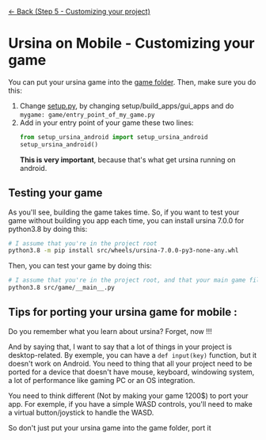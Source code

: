 [<- Back (Step 5 - Customizing your project)](/docs/step5/main.md)
# Ursina on Mobile - Customizing your game

You can put your ursina game into the [game folder](/src/game). Then, make sure you do this:

1) Change [setup.py](/src/setup.py), by changing setup/build_apps/gui_apps and do `mygame: game/entry_point_of_my_game.py`
2) Add in your entry point of your game these two lines:
    ```python
    from setup_ursina_android import setup_ursina_android
    setup_ursina_android()
    ```
    **This is very important**, because that's what get ursina running on android.

## Testing your game
As you'll see, building the game takes time. So, if you want to test your game without building you app each time, you can install ursina 7.0.0 for python3.8 by doing this:

```bash
# I assume that you're in the project root
python3.8 -m pip install src/wheels/ursina-7.0.0-py3-none-any.whl
```

Then, you can test your game by doing this:
```bash
# I assume that you're in the project root, and that your main game file is game/__main__.py
python3.8 src/game/__main__.py
```

## Tips for porting your ursina game for mobile :
Do you remember what you learn about ursina? Forget, now !!!

And by saying that, I want to say that a lot of things in your project is desktop-related. By exemple, you can have a `def input(key)` function, but it doesn't work on Android.
You need to thing that all your project need to be ported for a device that doesn't have mouse, keyboard, windowing system, a lot of performance like gaming PC or an OS integration.

You need to think different (Not by making your game 1200$) to port your app. For exemple, if you have a simple WASD controls, you'll need to make a virtual button/joystick to handle the WASD. 

So don't just put your ursina game into the game folder, port it